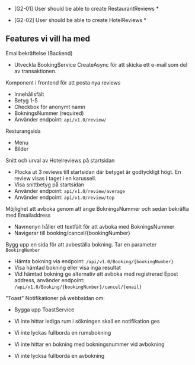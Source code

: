 * [G2-01] User should be able to create RestaurantReviews
  * 

* [G2-02] User should be able to create HotelReviews
  * 

## Features vi vill ha med

Emailbekräftelse (Backend)

* Utveckla BookingService CreateAsync för att skicka ett e-mail som del av transaktionen. 

Komponent i frontend för att posta nya reviews

* Innehållsfält
* Betyg 1-5
* Checkbox för anonymt namn
* BokningsNummer (required)
* Använder endpoint: ```api/v1.0/review/```

Resturangsida

* Menu
* Bilder

Snitt och urval av Hotelreviews på startsidan 

* Plocka ut 3 reviews till startsidan där betyget är godtyckligt högt. En review visas i taget i en karussell. 
* Visa snittbetyg på startsidan
* Använder endpoint: ```api/v1.0/review/average```
* Använder endpoint: ```api/v1.0/review/top```

Möjlighet att avboka genom att ange BokningsNummer och sedan bekräfta med Emailaddress

* Navmenyn håller ett textfält för att avboka med BokningsNummer 
* Navigerar till booking/cancel/{bookingNumber}

Bygg upp en sida för att avbeställa bokning. Tar en parameter ```BookingNumber```

* Hämta bokning via endpoint: ```/api/v1.0/Booking/{bookingNumber}```
* Visa hämtad bokning eller visa inga resultat
* Vid hämtad bokning ge alternativ att avboka med registrerad Epost address, använder endpoint: ```/api/v1.0/Booking/{bookingNumber}/cancel/{email}```

"Toast" Notifikationer på webbsidan om: 

* Bygga upp ToastService

* Vi inte hittar lediga rum i sökningen skall en notifikation ges
* Vi inte lyckas fullborda en rumsbokning
* Vi inte hittar en bokning med bokningsnummer vid avbokning
* Vi inte lycksa fullborda en avbokning


